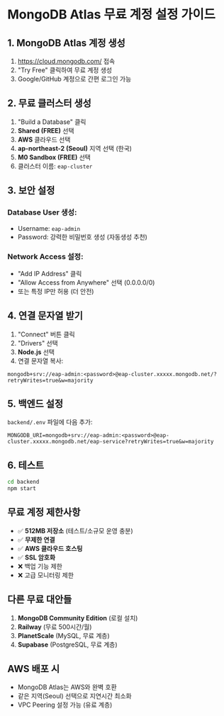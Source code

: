 # MongoDB Atlas 무료 계정 설정 가이드

## 1. MongoDB Atlas 계정 생성
1. https://cloud.mongodb.com/ 접속
2. "Try Free" 클릭하여 무료 계정 생성
3. Google/GitHub 계정으로 간편 로그인 가능

## 2. 무료 클러스터 생성
1. "Build a Database" 클릭
2. **Shared (FREE)** 선택
3. **AWS** 클라우드 선택
4. **ap-northeast-2 (Seoul)** 지역 선택 (한국)
5. **M0 Sandbox (FREE)** 선택
6. 클러스터 이름: `eap-cluster`

## 3. 보안 설정
### Database User 생성:
- Username: `eap-admin`
- Password: 강력한 비밀번호 생성 (자동생성 추천)

### Network Access 설정:
- "Add IP Address" 클릭
- "Allow Access from Anywhere" 선택 (0.0.0.0/0)
- 또는 특정 IP만 허용 (더 안전)

## 4. 연결 문자열 받기
1. "Connect" 버튼 클릭
2. "Drivers" 선택
3. **Node.js** 선택
4. 연결 문자열 복사:

```
mongodb+srv://eap-admin:<password>@eap-cluster.xxxxx.mongodb.net/?retryWrites=true&w=majority
```

## 5. 백엔드 설정
`backend/.env` 파일에 다음 추가:
```
MONGODB_URI=mongodb+srv://eap-admin:<password>@eap-cluster.xxxxx.mongodb.net/eap-service?retryWrites=true&w=majority
```

## 6. 테스트
```bash
cd backend
npm start
```

## 무료 계정 제한사항
- ✅ **512MB 저장소** (테스트/소규모 운영 충분)
- ✅ **무제한 연결**
- ✅ **AWS 클라우드 호스팅**
- ✅ **SSL 암호화**
- ❌ 백업 기능 제한
- ❌ 고급 모니터링 제한

## 다른 무료 대안들
1. **MongoDB Community Edition** (로컬 설치)
2. **Railway** (무료 500시간/월)
3. **PlanetScale** (MySQL, 무료 계층)
4. **Supabase** (PostgreSQL, 무료 계층)

## AWS 배포 시
- MongoDB Atlas는 AWS와 완벽 호환
- 같은 지역(Seoul) 선택으로 지연시간 최소화
- VPC Peering 설정 가능 (유료 계층)